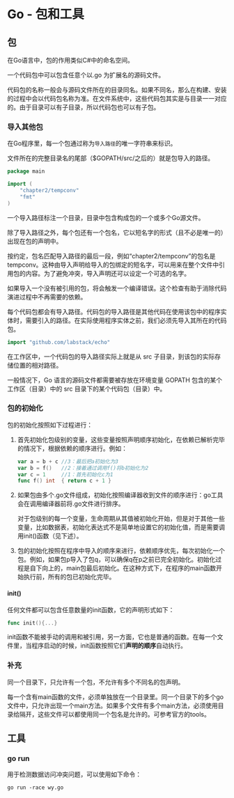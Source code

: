 # Go - 包和工具



## 包

在Go语言中，包的作用类似C#中的命名空间。

一个代码包中可以包含任意个以.go 为扩展名的源码文件。

代码包的名称一般会与源码文件所在的目录同名。如果不同名，那么在构建、安装的过程中会以代码包名称为准。在文件系统中，这些代码包其实是与目录一一对应的。由于目录可以有子目录，所以代码包也可以有子包。

### 导入其他包

在Go程序里，每一个包通过称为`导入路径`的唯一字符串来标识。

文件所在的完整目录名的尾部（$GOPATH/src/之后的）就是包导入的路径。

```go
package main

import (
	"chapter2/tempconv"
	"fmt"
)
```

一个导入路径标注一个目录，目录中包含构成包的一个或多个Go源文件。

除了导入路径之外，每个包还有一个包名，它以短名字的形式（且不必是唯一的）出现在包的声明中。

按约定，包名匹配导入路径的最后一段，例如“chapter2/tempconv”的包名是tempconv。这种由导入声明给导入的包绑定的短名字，可以用来在整个文件中引用包的内容。为了避免冲突，导入声明还可以设定一个可选的名字。

如果导入一个没有被引用的包，将会触发一个编译错误。这个检查有助于消除代码演进过程中不再需要的依赖。

每个代码包都会有导入路径。代码包的导入路径是其他代码在使用该包中的程序实体时，需要引入的路径。在实际使用程序实体之前，我们必须先导入其所在的代码包。

```go
import "github.com/labstack/echo"
```

在工作区中，一个代码包的导入路径实际上就是从 src 子目录，到该包的实际存储位置的相对路径。

一般情况下，Go 语言的源码文件都需要被存放在环境变量 GOPATH 包含的某个工作区（目录）中的 src 目录下的某个代码包（目录）中。

### 包的初始化

包的初始化按照如下过程进行：

1. 首先初始化包级别的变量，这些变量按照声明顺序初始化，在依赖已解析完毕的情况下，根据依赖的顺序进行。例如：

   ```go
   var a = b + c //3：最后把a初始化为3
   var b = f()   //2：接着通过调用f()将b初始化为2
   var c = 1     //1：首先初始化c为1
   func f() int  { return c + 1 }
   ```

2. 如果包由多个.go文件组成，初始化按照编译器收到文件的顺序进行：go工具会在调用编译器前将.go文件进行排序。

   对于包级别的每一个变量，生命周期从其值被初始化开始，但是对于其他一些变量，比如数据表，初始化表达式不是简单地设置它的初始化值，而是需要调用init()函数（见下述）。

3. 包的初始化按照在程序中导入的顺序来进行，依赖顺序优先，每次初始化一个包。例如，如果包p导入了包q，可以确保q在p之前已完全初始化。初始化过程是自下向上的，main包最后初始化。在这种方式下，在程序的main函数开始执行前，所有的包已初始化完毕。

#### init()

任何文件都可以包含任意数量的init函数，它的声明形式如下：

```go
func init(){...}
```

init函数不能被手动的调用和被引用，另一方面，它也是普通的函数。在每一个文件里，当程序启动的时候，init函数按照它们**声明的顺序**自动执行。



### 补充

同一个目录下，只允许有一个包，不允许有多个不同名的包声明。

每一个含有main函数的文件，必须单独放在一个目录里。同一个目录下的多个go文件中，只允许出现一个main方法。如果多个文件有多个main方法，必须使用目录给隔开，这些文件可以都使用同一个包名是允许的。可参考官方的tools。



## 工具

### go run

用于检测数据访问冲突问题，可以使用如下命令：

```shell
go run -race wy.go
```



